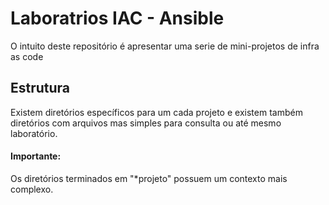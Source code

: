 # Laboratrios IAC - Ansible

O intuito deste repositório é apresentar uma serie de mini-projetos de infra as code

## Estrutura

Existem diretórios específicos para um cada projeto e existem também diretórios com arquivos mas simples para consulta ou até mesmo laboratório.

#### Importante:
Os diretórios terminados em "*projeto" possuem um contexto mais complexo.
